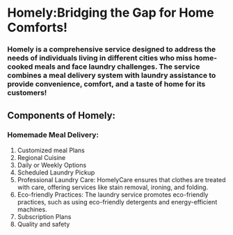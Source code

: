 # Homely:Bridging the Gap for Home Comforts!


### Homely is a comprehensive service designed to address the needs of individuals living in different cities who miss home-cooked meals and face laundry challenges. The service combines a meal delivery system with laundry assistance to provide convenience, comfort, and a taste of home for its customers!

## Components of Homely:

### Homemade Meal Delivery:

1. Customized meal Plans
2. Regional Cuisine
3. Daily or Weekly Options
4. Scheduled Laundry Pickup
5. Professional Laundry Care: HomelyCare ensures that clothes are treated with care, offering services like stain removal, ironing, and folding.
6. Eco-friendly Practices: The laundry service promotes eco-friendly practices, such as using eco-friendly detergents and energy-efficient machines.
7. Subscription Plans
8. Quality and safety
